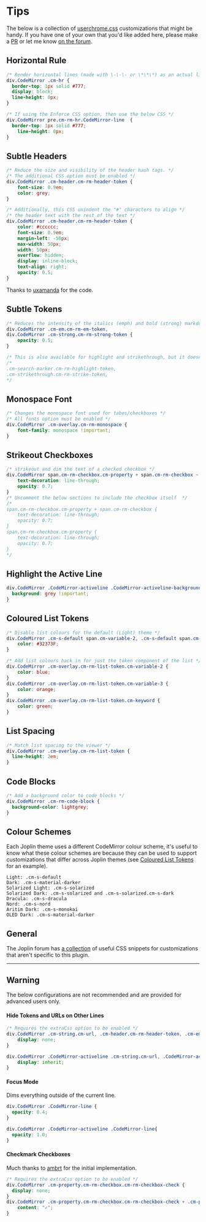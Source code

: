 # Tips

The below is a collection of [userchrome.css](https://joplinapp.org/#custom-css) customizations that might be handy. If you have one of your own that you'd like added here, please make a [PR](https://github.com/CalebJohn/joplin-rich-markdown/pulls) or let me know [on the forum](https://discourse.joplinapp.org/t/plugin-rich-markdown/15053).

## Horizontal Rule 

```css
/* Render horizontal lines (made with \-\-\- or \*\*\*) as an actual line across the editor. */
div.CodeMirror .cm-hr {
  border-top: 1px solid #777;
  display: block;
  line-height: 0px;
}

/* If using the Enforce CSS option, then use the below CSS */
div.CodeMirror pre.cm-rm-hr.CodeMirror-line  {
  border-top: 1px solid #777;
	line-height: 0px;
}
```

## Subtle Headers

```css
/* Reduce the size and visibility of the header hash tags. */
/* The additional CSS option must be enabled */
div.CodeMirror .cm-header.cm-rm-header-token {
	font-size: 0.9em;
	color: grey;
}
```

```css
/* Additionally, this CSS unindent the "#" characters to align */
/* the header text with the rest of the text */
div.CodeMirror .cm-header.cm-rm-header-token {
	color: #cccccc;
	font-size: 0.9em;
	margin-left: -50px;
	max-width: 50px;
	width: 50px;
	overflow: hidden;
	display: inline-block;
	text-align: right;
	opacity: 0.5;
}
```

Thanks to [uxamanda](https://discourse.joplinapp.org/t/plugin-rich-markdown/15053/105) for the code.

## Subtle Tokens

```css
/* Reduces the intensity of the italics (emph) and bold (strong) markdown tokens */
div.CodeMirror .cm-em.cm-rm-em-token,
div.CodeMirror .cm-strong.cm-rm-strong-token {
	opacity: 0.5;
}

/* This is also available for highlight and strikethrough, but it doesn't look very good */
/*
.cm-search-marker.cm-rm-highlight-token,
.cm-strikethrough.cm-rm-strike-token,
*/

```

## Monospace Font

```css
/* Changes the monospace font used for tabes/checkboxes */
/* All fonts option must be enabled */
div.CodeMirror .cm-overlay.cm-rm-monospace {
	font-family: monospace !important;
}
```

## Strikeout Checkboxes
```css
/* strikeout and dim the text of a checked checkbox */
div.CodeMirror span.cm-rm-checkbox.cm-property + span.cm-rm-checkbox ~ span.cm-rm-checkbox {
	text-decoration: line-through;
	opacity: 0.7;
}
/* Uncomment the below sections to include the checkbox itself  */
/*
span.cm-rm-checkbox.cm-property + span.cm-rm-checkbox {
	text-decoration: line-through;
	opacity: 0.7;
}
span.cm-rm-checkbox.cm-property {
	text-decoration: line-through;
	opacity: 0.7;
}
*/
```

## Highlight the Active Line
```css
div.CodeMirror .CodeMirror-activeline .CodeMirror-activeline-background.CodeMirror-linebackground {
  background: grey !important;
}
```

## Coloured List Tokens

```css
/* Disable list colours for the default (Light) theme */
div.CodeMirror .cm-s-default span.cm-variable-2, .cm-s-default span.cm-variable-3, .cm-s-default  span.cm-keyword {
	color: #32373F;
}

/* Add list colours back in for just the token component of the list */
div.CodeMirror .cm-overlay.cm-rm-list-token.cm-variable-2 {
	color: blue;
}
div.CodeMirror .cm-overlay.cm-rm-list-token.cm-variable-3 {
	color: orange;
}
div.CodeMirror .cm-overlay.cm-rm-list-token.cm-keyword {
	color: green;
}
```

## List Spacing

```css
/* Match list spacing to the viewer */
div.CodeMirror .cm-overlay.cm-rm-list-token {
  line-height: 2em;
}
```

## Code Blocks

```css
/* Add a background color to code blocks */
div.CodeMirror .cm-rm-code-block {
  background-color: lightgrey;
}
```

## Colour Schemes

Each Joplin theme uses a different CodeMirror colour scheme, it's useful to know what these colour schemes are because they can be used to support customizations that differ across Joplin themes (see [Coloured List Tokens](#coloured-list-tokens) for an example).

```
Light: .cm-s-default
Dark: .cm-s-material-darker
Solarized Light: .cm-s-solarized
Solarized Dark: .cm-s-solarized and .cm-s-solarized.cm-s-dark
Dracula: .cm-s-dracula
Nord: .cm-s-nord
Aritim Dark: .cm-s-monokai
OLED Dark: .cm-s-material-darker
```

## General

The Joplin forum has [a collection](https://discourse.joplinapp.org/t/joplin-customization/11195) of useful CSS snippets for customizations that aren't specific to this plugin.

---

## Warning
The below configurations are not recommended and are provided for advanced users only.

#### Hide Tokens and URLs on Other Lines
```css
/* Requires the extraCss option to be enabled */
div.CodeMirror .cm-string.cm-url, .cm-header.cm-rm-header-token, .cm-em.cm-rm-em-token, .cm-strong.cm-rm-strong-token, .cm-search-marker.cm-rm-highlight-token, .cm-strikethrough.cm-rm-strike-token, .cm-rm-ins.cm-rm-ins-token, .cm-rm-sub.cm-rm-sub-token, .cm-rm-sup.cm-rm-sup-token {
	display: none;
}

div.CodeMirror .CodeMirror-activeline .cm-string.cm-url, .CodeMirror-activeline .cm-header.cm-rm-header-token, .CodeMirror-activeline .cm-em.cm-rm-em-token, .CodeMirror-activeline .cm-strong.cm-rm-strong-token, .CodeMirror-activeline .cm-search-marker.cm-rm-highlight-token, .CodeMirror-activeline .cm-strikethrough.cm-rm-strike-token, .CodeMirror-activeline .cm-rm-ins.cm-rm-ins-token, .CodeMirror-activeline .cm-rm-sub.cm-rm-sub-token, .CodeMirror-activeline .cm-rm-sup.cm-rm-sup-token {
	display: inherit;
}
```

#### Focus Mode
Dims everything outside of the current line.
```css
div.CodeMirror .CodeMirror-line {
  opacity: 0.4;
}

div.CodeMirror .CodeMirror-activeline .CodeMirror-line{
  opacity: 1.0;
}
```

#### Checkmark Checkboxes
Much thanks to [ambrt](https://discourse.joplinapp.org/u/ambrt/) for the initial implementation.
```css
/* Requires the extraCss option to be enabled */
div.CodeMirror .cm-property.cm-rm-checkbox.cm-rm-checkbox-check {
  display: none;
}
div.CodeMirror .cm-property.cm-rm-checkbox.cm-rm-checkbox-check + .cm-property:before {
    content: "✓";
}
```
